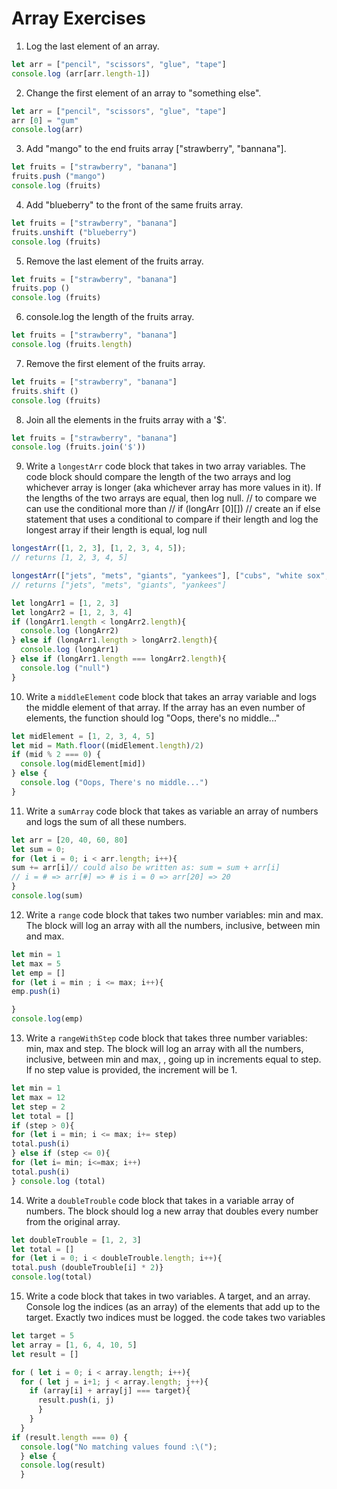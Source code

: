 # Array Exercises

1. Log the last element of an array.
``` js
let arr = ["pencil", "scissors", "glue", "tape"]
console.log (arr[arr.length-1])
```

2. Change the first element of an array to "something else".
```js
let arr = ["pencil", "scissors", "glue", "tape"]
arr [0] = "gum"
console.log(arr)
```

3. Add "mango" to the end fruits array ["strawberry", "bannana"].
```js
let fruits = ["strawberry", "banana"]
fruits.push ("mango")
console.log (fruits)
```

4. Add "blueberry" to the front of the same fruits array.
```js
let fruits = ["strawberry", "banana"]
fruits.unshift ("blueberry")
console.log (fruits)
```

5. Remove the last element of the fruits array.
```js
let fruits = ["strawberry", "banana"]
fruits.pop ()
console.log (fruits)
```

6. console.log the length of the fruits array.
```js
let fruits = ["strawberry", "banana"]
console.log (fruits.length)
```

7. Remove the first element of the fruits array.
```js
let fruits = ["strawberry", "banana"]
fruits.shift ()
console.log (fruits)
```

8. Join all the elements in the fruits array with a '$'.
```js
let fruits = ["strawberry", "banana"]
console.log (fruits.join('$'))
```

9. Write a `longestArr` code block that takes in two array variables. The code block should compare the length of the two arrays and log whichever array is longer (aka whichever array has more values in it). If the lengths of the two arrays are equal, then log null.
 // to compare we can use the conditional more than
 // if (longArr [0][])
// create an if else statement that uses a conditional to compare if their length and log the longest array
 if their length is equal, log null  


```js
longestArr([1, 2, 3], [1, 2, 3, 4, 5]);
// returns [1, 2, 3, 4, 5]

longestArr(["jets", "mets", "giants", "yankees"], ["cubs", "white sox", "bulls"]);
// returns ["jets", "mets", "giants", "yankees"]
```

```js
let longArr1 = [1, 2, 3]
let longArr2 = [1, 2, 3, 4]
if (longArr1.length < longArr2.length){
  console.log (longArr2)
} else if (longArr1.length > longArr2.length){
  console.log (longArr1)
} else if (longArr1.length === longArr2.length){
  console.log ("null")
}

```

10. Write a `middleElement` code block that takes an array variable and logs the middle element of that array.
If the array has an even number of elements, the function should log "Oops, there's no middle..."
```js
let midElement = [1, 2, 3, 4, 5]
let mid = Math.floor((midElement.length)/2)
if (mid % 2 === 0) {
  console.log(midElement[mid])
} else {
  console.log ("Oops, There's no middle...")
}
```

11. Write a `sumArray` code block that takes as variable an array of numbers and logs the sum of all these numbers.

```js
let arr = [20, 40, 60, 80]
let sum = 0;
for (let i = 0; i < arr.length; i++){
sum += arr[i]// could also be written as: sum = sum + arr[i]
// i = # => arr[#] => # is i = 0 => arr[20] => 20
}
console.log(sum)
```

12. Write a `range` code block that takes two number variables: min and max.
The block will log an array with all the numbers, inclusive, between min and max.

```js
let min = 1
let max = 5
let emp = []
for (let i = min ; i <= max; i++){
emp.push(i)

}
console.log(emp)
```

13. Write a `rangeWithStep` code block that takes three number variables: min, max and step.
The block will log an array with all the numbers, inclusive, between min and max, , going up in increments equal to step.
If no step value is provided, the increment will be 1.

```js
let min = 1
let max = 12
let step = 2
let total = []
if (step > 0){
for (let i = min; i <= max; i+= step)
total.push(i)
} else if (step <= 0){
for (let i= min; i<=max; i++)
total.push(i)
} console.log (total)
```

14. Write a `doubleTrouble` code block that takes in a variable array of numbers.
The block should log a new array that doubles every number from the original array.

```js
let doubleTrouble = [1, 2, 3]
let total = []
for (let i = 0; i < doubleTrouble.length; i++){
total.push (doubleTrouble[i] * 2)}
console.log(total)
```

15. Write a code block that takes in two variables. A target, and an array. Console log the indices (as an array) of the elements that add up to the target. Exactly two indices must be logged.
the code takes two variables
```js
let target = 5
let array = [1, 6, 4, 10, 5]
let result = []

for ( let i = 0; i < array.length; i++){
  for ( let j = i+1; j < array.length; j++){
    if (array[i] + array[j] === target){
      result.push(i, j)
      }
    }
  }
if (result.length === 0) {
  console.log("No matching values found :\(");
  } else {
  console.log(result)
  }

```
